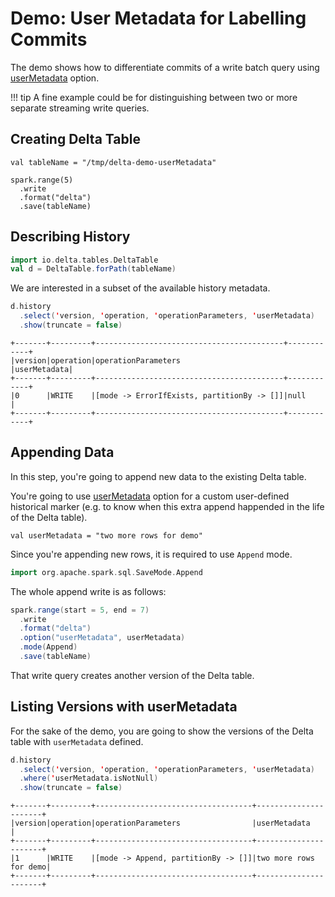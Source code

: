 # Demo: User Metadata for Labelling Commits

The demo shows how to differentiate commits of a write batch query using [userMetadata](../DeltaOptions.md#userMetadata) option.

!!! tip
    A fine example could be for distinguishing between two or more separate streaming write queries.

## Creating Delta Table

```text
val tableName = "/tmp/delta-demo-userMetadata"
```

```text
spark.range(5)
  .write
  .format("delta")
  .save(tableName)
```

## Describing History

```scala
import io.delta.tables.DeltaTable
val d = DeltaTable.forPath(tableName)
```

We are interested in a subset of the available history metadata.

```scala
d.history
  .select('version, 'operation, 'operationParameters, 'userMetadata)
  .show(truncate = false)
```

```text
+-------+---------+------------------------------------------+------------+
|version|operation|operationParameters                       |userMetadata|
+-------+---------+------------------------------------------+------------+
|0      |WRITE    |[mode -> ErrorIfExists, partitionBy -> []]|null        |
+-------+---------+------------------------------------------+------------+
```

## Appending Data

In this step, you're going to append new data to the existing Delta table.

You're going to use [userMetadata](../DeltaOptions.md#userMetadata) option for a custom user-defined historical marker (e.g. to know when this extra append happended in the life of the Delta table).

```text
val userMetadata = "two more rows for demo"
```

Since you're appending new rows, it is required to use `Append` mode.

```scala
import org.apache.spark.sql.SaveMode.Append
```

The whole append write is as follows:

```scala
spark.range(start = 5, end = 7)
  .write
  .format("delta")
  .option("userMetadata", userMetadata)
  .mode(Append)
  .save(tableName)
```

That write query creates another version of the Delta table.

## Listing Versions with userMetadata

For the sake of the demo, you are going to show the versions of the Delta table with `userMetadata` defined.

```scala
d.history
  .select('version, 'operation, 'operationParameters, 'userMetadata)
  .where('userMetadata.isNotNull)
  .show(truncate = false)
```

```text
+-------+---------+-----------------------------------+----------------------+
|version|operation|operationParameters                |userMetadata          |
+-------+---------+-----------------------------------+----------------------+
|1      |WRITE    |[mode -> Append, partitionBy -> []]|two more rows for demo|
+-------+---------+-----------------------------------+----------------------+
```
